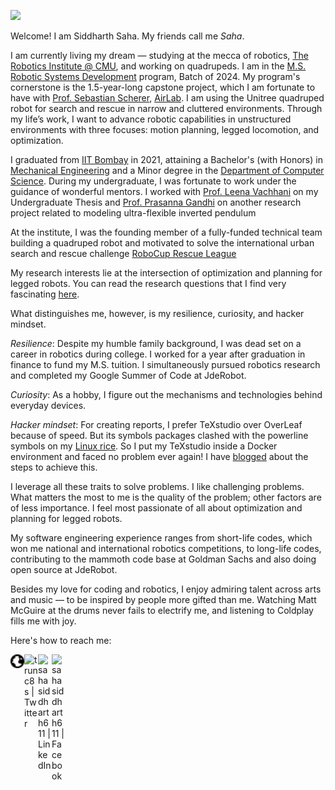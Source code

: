 <p width="50%" align="left"> <!--style="max-width:500px;"-->
  <img src = "https://github-readme-stats.vercel.app/api?username=trunc8&show_icons=true&theme=tokyonight&line_height=27&count_private=true&include_all_commits=true">
</p>

Welcome! I am Siddharth Saha. My friends call me *Saha*. 

I am currently living my dream — studying at the mecca of robotics, [The Robotics Institute @ CMU](https://www.ri.cmu.edu/), and working on quadrupeds. I am in the [M.S. Robotic Systems Development](https://mrsd.ri.cmu.edu/) program, Batch of 2024. My program's cornerstone is the 1.5-year-long capstone project, which I am fortunate to have with [Prof. Sebastian Scherer](https://www.ri.cmu.edu/ri-faculty/sebastian-scherer/), [AirLab](https://www.ri.cmu.edu/robotics-groups/air-lab/). I am using the Unitree quadruped robot for search and rescue in narrow and cluttered environments. Through my life’s work, I want to advance robotic capabilities in unstructured environments with three focuses: motion planning, legged locomotion, and optimization.


I graduated from [IIT Bombay](https://www.iitb.ac.in/) in 2021, attaining a Bachelor's (with Honors) in [Mechanical Engineering](https://www.me.iitb.ac.in/) and a Minor degree in the [Department of Computer Science](https://www.cse.iitb.ac.in/). During my undergraduate, I was fortunate to work under the guidance of wonderful mentors. I worked with [Prof. Leena Vachhani](https://www.sc.iitb.ac.in/~leena/) on my Undergraduate Thesis and [Prof. Prasanna Gandhi](https://www.me.iitb.ac.in/~gandhi/) on another research project related to modeling ultra-flexible inverted pendulum

At the institute, I was the founding member of a fully-funded technical team building a quadruped robot and motivated to solve the international urban search and rescue challenge [RoboCup Rescue League](https://www.robocup.org/leagues/10)

My research interests lie at the intersection of optimization and planning for legged robots. You can read the research questions that I find very fascinating [here](https://trunc8.github.io).

What distinguishes me, however, is my resilience, curiosity, and hacker mindset.

*Resilience*: Despite my humble family background, I was dead set on a career in robotics during college. I worked for a year after graduation in finance to fund my M.S. tuition. I simultaneously pursued robotics research and completed my Google Summer of Code at JdeRobot.

*Curiosity*: As a hobby, I figure out the mechanisms and technologies behind everyday devices.

*Hacker mindset*: For creating reports, I prefer TeXstudio over OverLeaf because of speed. But its symbols packages clashed with the powerline symbols on my [Linux rice](https://trunc8.github.io/2021/03/10/first-linux-rice). So I put my TeXstudio inside a Docker environment and faced no problem ever again! I have [blogged](https://trunc8.github.io/2021/05/22/tut-texstudio-docker) about the steps to achieve this.

I leverage all these traits to solve problems. I like challenging problems. What matters the most to me is the quality of the problem; other factors are of less importance. I feel most passionate of all about optimization and planning for legged robots.

My software engineering experience ranges from short-life codes, which won me national and international robotics competitions, to long-life codes, contributing to the mammoth code base at Goldman Sachs and also doing open source at JdeRobot.

Besides my love for coding and robotics, I enjoy admiring talent across arts and music — to be inspired by people more gifted than me. Watching Matt McGuire at the drums never fails to electrify me, and listening to Coldplay fills me with joy.

Here's how to reach me:  

[<img align="left" alt="trunc8.github.io" width="22px" src="https://raw.githubusercontent.com/iconic/open-iconic/master/svg/globe.svg" />][website]
[<img align="left" alt="trunc8s | Twitter" width="22px" src="https://cdn.jsdelivr.net/npm/simple-icons@v3/icons/twitter.svg" />][twitter]
[<img align="left" alt="sahasiddharth611 | LinkedIn" width="22px" src="https://cdn.jsdelivr.net/npm/simple-icons@v3/icons/linkedin.svg" />][linkedin]
[<img align="left" alt="sahasiddharth611 | Facebook" width="22px" src="https://cdn.jsdelivr.net/npm/simple-icons@v3/icons/facebook.svg" />][facebook]

[website]: https://trunc8.github.io
[twitter]: https://twitter.com/trunc8s
[linkedin]: https://www.linkedin.com/in/sahasiddharth611
[facebook]: https://www.facebook.com/sahasiddharth611/

